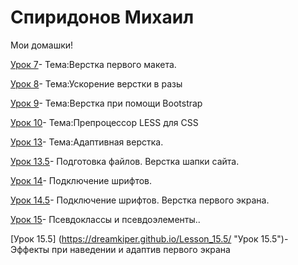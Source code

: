 
# Спиридонов Михаил
Мои домашки!

[Урок 7](https://dreamkiper.github.io/dreamkiper.github.io/Lesson_7/ "Урок 7" )- Тема:Верстка первого макета.

[Урок 8](https://dreamkiper.github.io/dreamkiper.github.io/Lesson_8/ "Урок 8" )- Тема:Ускорение верстки в разы

[Урок 9](https://dreamkiper.github.io/dreamkiper.github.io/Lesson_9/ "Урок 9" )- Тема:Верстка при помощи Bootstrap

[Урок 10](https://github.com/dreamkiper/dreamkiper.github.io/blob/master/lesson_10/less/main.less "Урок 10" )- Тема:Препроцессор LESS для CSS

[Урок 13](https://dreamkiper.github.io/lesson_13/  "Урок 13" )- Тема:Адаптивная верстка.

[Урок 13.5](https://dreamkiper.github.io/Lesson_13.5/src/ "Урок 13.5" )- Подготовка файлов. Верстка шапки сайта.

[Урок 14](https://dreamkiper.github.io/lesson_14/  "Урок 14" )- Подключение шрифтов.

[Урок 14.5](https://dreamkiper.github.io/Lesson_14.5/  "Урок 14.5" )- Подключение шрифтов. Верстка первого экрана.


[Урок 15](https://dreamkiper.github.io/Lesson_15/  "Урок 14.5" )- Псевдоклассы и псевдоэлементы..

[Урок 15.5] (https://dreamkiper.github.io/Lesson_15.5/ "Урок 15.5")- Эффекты при наведении и адаптив первого экрана

